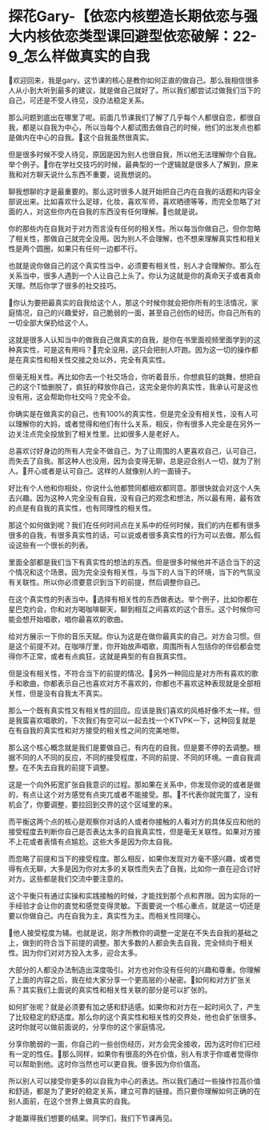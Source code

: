 # 探花Gary-【依恋内核塑造长期依恋与强大内核依恋类型课回避型依恋破解：22-9_怎么样做真实的自我

🎼欢迎回来，我是gary。这节课的核心是教你如何正直的做自己。那么我相信很多人从小到大听到最多的建议，就是做自己就好了。所以我们都尝试过做我们当下的自己，可还是不受人待见，没办法稳定关系。

那么问题到底出在哪里了呢。前面几节课我们了解了几乎每个人都很自恋，都很自我，都是以自我为中心，所以当每个人都试图去做自己的时候，他们的出发点也都是做内在中心的自我。🎼这个自我虽然很真实。

但是很多时候不受人待见，原因是因为别人也很自我，所以他无法理解你个自我。举个例子。🎼你在学社交技巧的时候，最典型的一个逻辑就是很多人了解到，原来我和对方聊天说什么东西不重要，说我想说的。

聊我想聊的才是最重要的。那么这时很多人就开始把自己内在自我的话题和内容全部说出来。比如喜欢什么足球，化妆，喜欢军师，喜欢晒德等等，而完全忽略了对面的人，对这些你内在自我的东西没有任何理解。🎼也就是说。

你的那些内在自我对于对方而言没有任何的相关性。所以每当你做自己，但你忽略了相关性，那做自己就完全没用。因为别人不会理解，也不想来理解真实性和相关性是两个圆圈，如果只有任何一边都不行。

也就是说你做自己的这个真实性当中，必须要有相关性，别人才会理解你。那么在关系当中，很多人遇到一个人让自己上头了。你认为这就是你的真命天子或者真命天理。然后你学了很多的社交技巧。

🎼你认为要把最真实的自我给这个人，那这个时候你就会把你所有的生活情况，家庭情况，自己的兴趣爱好，自己脆弱的一面，甚至自己创伤的经历。你自己所有的一切全部大保扔给这个人。

这就是很多人认知当中的做我自己做真实的自我，是你在书里面视频里面学到的这种真实性，可是这有用吗？🎼完全没用，这只会把别人吓跑。因为这一切的操作都是在真实性和相关性交接之处以外，完全有真实性。

但毫无相关性。再比如你去一个社交场合，你听着音乐，你想疯狂的跳舞，想把自己的这个T恤删脱了，疯狂的释放你自己，这完全是你的真实性，我承认可是这也没有用，这会帮助你社交吗？完全不会。

你确实是在做真实的自己，也有100%的真实性，但是完全没有相关性，没有人可以理解你的大妈，或者觉得和他们有什么关系，相反，你有很多人完全是在另外一边关注点完全投放到了相关性里。比如很多人是老好人。

总喜欢讨好身边的所有人完全不做自己，为了让周围的人更喜欢自己，认可自己，而失去了自我。那这种人也没用，因为会变得无聊，总是迎合别人一切，就为了别人。🎼开心或者是认可自己。这样的人就像别人的一面镜子。

好比有个人他和你相处，你说什么他都赞同都细欢都同意。那很快就会对这个人失去兴趣。因为这种人完全没有自我，没有自己的观念和想法，所以最有用，最有效的点是有自我的真实性，也有同理性的相关性。

那这个如何做到呢？我们在任何时间点在关系中的任何时候，我们的内在都有很多很多的自我，有很多真实性的话，可以说或者很多真实性的行为可以去做。那么假设这些有一个很长的列表。

里面全部都是我们当下有真实性的想法的东西。但是很多时候他并不适合当下的这个情况和这个场景。因为完全没有相关性，与当下的人当下的环境，当下的气氛没有关联性。所以你必须要意识到当下的前提，然后调整你自己。

在这个真实性的列表当中。🎼选择有相关性的东西做表达。举个例子，比如你都在星巴克约会，你和对方喝咖啡聊天，聊到相互之间喜欢的这个音乐。这个时候你可能会想开始唱歌，唱你最喜欢的歌曲。

给对方展示一下你的音乐天赋。你认为这是在做你最真实的自己。对方会习惯。但是这个前提不对。在咖啡厅里，你开始放声唱歌，周围所有人包括你的伴侣都会觉得你不正常，或者有点疯狂，这就是典型的有自我真实性。

但是没有相关性，不符合当下的前提的情况。🎼另外一种回应是对方所有喜欢的歌手和歌曲，你都表示自己也喜欢对方不喜欢的，你都也不喜欢这种表现就是全部相关性，但是没有自我太不真实。

那么一个既有真实性又有相关性的回应。应该是我们喜欢的风格好像不太一样。但是我蛮喜欢唱歌的，下次我们有空可以一起去找一个KTVPK一下，这种回复就是在有自我的真实性和对方接受的相关性之间的完美地带。

那么这个核心概念就是我们是要做自己，有内在的自我，但是要不停的去调整。根据不同的人不同的反应，不同的接受程度，不同的前提、不同的环境。一直自我调整。在不失去自我的前提下调整。

这是一个向外拓宽扩张自我意识的过程。那如果在关系中，你发现你说的或者是做的，有点让这个对方感觉有点突兀或者不能接受。那。🎼不代表你就完蛋了，没有机会了，你要调整，要拉回到交界的这个区域里的来。

而平衡这两个点的核心是观察你对话的人或者你接触的人看对方的具体反应和他的接受程度去判断你自己是否表达太多的自我真实性，但是毫无关联性。如果对方接不上花或者表情有点尴尬。这些大多是因为你太自我。

而忽略了前提和当下的接受程度。那么相反，如果你发现对方毫不感兴趣，或者觉得有点无聊，大多是因为你对太多的关联性而失去了自我，比如你一直在迎合讨好对方。这些都是我们交流中要注意的。

这个平衡只有通过实操和实践接触的时候，才能找到那个点和界限。因为实际的一手经验才会让你的直觉和感觉变得灵敏。下面要说一个核心重点，就是这一切还是要以你做自己。内在自我为主，真实性为主。而相关性同理心。

🎼他人接受程度为辅。也就是说，刚才所教你的调整一定是在不失去自我的基础之上，做到的符合当下前提的调整。那大多数的人都会失去自我，完全倾向于相关性。因为你们对对方投入太多，迎合太多。

大部分的人都没办法制造出深度吸引。对方也对你没有任何的兴趣和尊重。你理解了上面的内容之后，我在给大家分享一个更高层的小秘密。🎼如何和对方扩张关系？其实我们上面说的真实性和相关性关联的部分是可以扩张的。

如何扩张呢？就是必须要有加之感和舒适感。如果你和对方在一起时间久了，产生了比较稳定的舒适度。那么你的这个真实性和相关性的交界处，他也会扩张很多。这时你就可以做前面说的，分享你的这个家庭情况。

分享你脆弱的一面，你自己的一些创伤经历，对方会完全接收，因为这时你们已经有一定的性任。🎼那么同样，如果你有很高的外在价值，别人有求于你或者觉得你可以帮助到他。这时你当然也可以更自我。很多因为你价值高。

所以别人可以接受你更多的以自我为中心的表达。所以我们通过一些操作拉高价值和舒适，都是为了更好的稳定关系，建立可靠的链接。而只要你理解如何正确的在别人面前，在这个世界上做真实的自我。

才能赢得我们想要的结果。同学们，我们下节课再见。